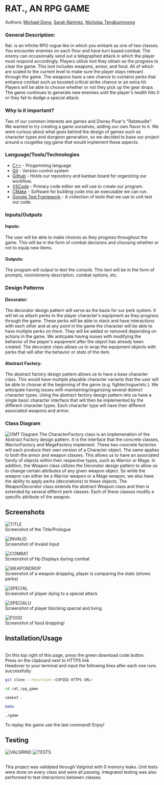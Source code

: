 # RAT., AN RPG GAME

Authors: [Michael Dong](https://github.com/toothnnail), [Sarah Ramirez](https://github.com/Sarah-Rami27), [Nicholas Tengbumroong](https://github.com/nicholastengbumroong)

### General Description:
  
Rat. is an infinite RPG rogue like in which you embark as one of two classes. You encounter enemies on each floor and have turn based combat. The enemy can occasionally send out a telegraphed attack in which the player must respond accordingly. Players utilize loot they obtain as the progress to clear the game. This loot includes weapons, armor, and food. All of which are scaled to the current level to make sure the player stays relevant through the game. The weapons have a rare chance to contains perks that enhance combat such as boosted critical strike chance or an extra hit. Players will be able to choose whether or not they pick up the gear drops. The game continues to generate new enemies until the player's health hits 0 or they fail to dodge a special attack.
 
### Why is it important?
Two of our common interests are games and Disney Pixar's "Ratatouille". We wanted to try creating a game ourselves, adding our own flavor to it. We were curious about what goes behind the design of games such as character types and dungeon generation, so we decided to base our project around a rougelike rpg game that would implement these aspects. 

### Language/Tools/Technologies
* [C++](https://www.cplusplus.com/) - Progamming language
* [Git](https://git-scm.com/) - Version control system 
* [Github](https://github.com/) - Holds our repository and kanban board for organizing our workflow. 
* [VSCode](https://code.visualstudio.com/) - Primary code editor we will use to create our program.
* [CMake](https://cmake.org/) - Software for building code into an executable we can run. 
* [Google Test Framework](https://github.com/google/googletest) - A collection of tests that we use to unit test our code. 

### Inputs/Outputs <br/>
#### Inputs: 
  The user will be able to make choices as they progress throughout the game. This will be in the form of combat decisions and choosing whether or not to equip new items.  
#### Outputs: 
  The program will output to text the console. This text will be in the form of prompts, room/enemy description, combat options, etc.  

### Design Patterns <br/>
#### Decorator: 
The decorator design pattern will serve as the basis for our perk system. It will let us attach perks to the player character's equipment as they progress through the game. These perks will be able to stack and have interactions with each other and at any point in the game the character will be able to have multiple perks on them. They will be added or removed depending on actions in the game. We anticpate having issues with modifying the behavior of the player's equipment after the object has already been created. The decorator class allows us to wrap the equipment objects with perks that will alter the behavior or stats of the item.
#### Abstract Factory:
The abstract factory design pattern allows us to have a base character class. This would have multiple playable character variants that the user will be able to choose at the beginning of the game (e.g. fighter/rogue/etc.). We anticipate having issues with maintaining/organizing several distinct character types. Using the abstract factory design pattern lets us have a single basic character interface that will then be implemented by the different character types. Each character type will have their different associated weapons and armor.
 
### Class Diagram
![OMT Diagram](/DesignDocuments/OmtV6.png)
The CharacterFactory class is an implemenation of the Abstract Factory design pattern. It is the interface that the concrete classes, WarriorFactory and MageFactory implement. These two concrete factories will each produce their own version of a Character object. The same applies to both the armor and weapon classes. This allows us to have an associated family of objects within their respective types, such as Warrior or Mage.
In addition, the Weapon class utilizes the Decorator design pattern to allow us to change certain attributes of any given weapon object. So while the weapon can either be a Warrior weapon or a Mage weapon, we also have the ability to apply perks (decorations) to these objects. The WeaponDecorator class extends the abstract Weapon class and then is extended by several differnt perk classes. Each of these classes modify a specific attribute of the weapon. 

## Screenshots
![TITLE](/Screenshots/title.png)
<br /> Screenshot of the Title/Prologue

![INVALID](/Screenshots/invalidInput.png)
<br /> Screenshot of Invalid Input

![COMBAT](/Screenshots/combatHealth.png)
<br /> Screenshot of Hp Displays during combat

![WEAPONDROP](/Screenshots/WeaponDropComparison.png)
<br /> Screenshot of a weapon dropping, player is comparing the stats (shows perks)

![SPECIAL](/Screenshots/unblockedSpecial.png)
<br /> Screenshot of player dying to a special attack

![SPECIALU](/Screenshots/blockedSpecial.png)
<br /> Screenshot of player blocking special and living

![FOOD](/Screenshots/food.png)
<br /> Screenshot of food dropping!

## Installation/Usage
<br /> On this top right of this page, press the green download code button.
<br /> Press on the clipboard next to HTTPS link
<br /> Headover to your terminal and input the following lines after each one runs successfully:

```sh
git clone --recursive <COPIED HTTPS URL>

cd rat_rpg_game

cmake3 .

make

./game
```

To replay the game use the last command! Enjoy! <br />
## Testing

![VALGRIND](/Screenshots/valgrind.png)
![TESTS](/Screenshots/tests.png)

<br /> This project was validated through Valgrind with 0 memory leaks. Unit tests were done on every class and were all passing. Integrated testing was also performed to test interactions between classes. 
 
